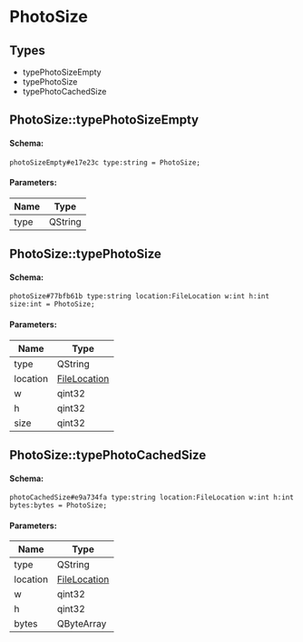 # PhotoSize

## Types

* typePhotoSizeEmpty
* typePhotoSize
* typePhotoCachedSize

## PhotoSize::typePhotoSizeEmpty

#### Schema:

`photoSizeEmpty#e17e23c type:string = PhotoSize;`

#### Parameters:

|Name|Type|
|----|----|
|type|QString|

## PhotoSize::typePhotoSize

#### Schema:

`photoSize#77bfb61b type:string location:FileLocation w:int h:int size:int = PhotoSize;`

#### Parameters:

|Name|Type|
|----|----|
|type|QString|
|location|[FileLocation](filelocation.md)|
|w|qint32|
|h|qint32|
|size|qint32|

## PhotoSize::typePhotoCachedSize

#### Schema:

`photoCachedSize#e9a734fa type:string location:FileLocation w:int h:int bytes:bytes = PhotoSize;`

#### Parameters:

|Name|Type|
|----|----|
|type|QString|
|location|[FileLocation](filelocation.md)|
|w|qint32|
|h|qint32|
|bytes|QByteArray|

